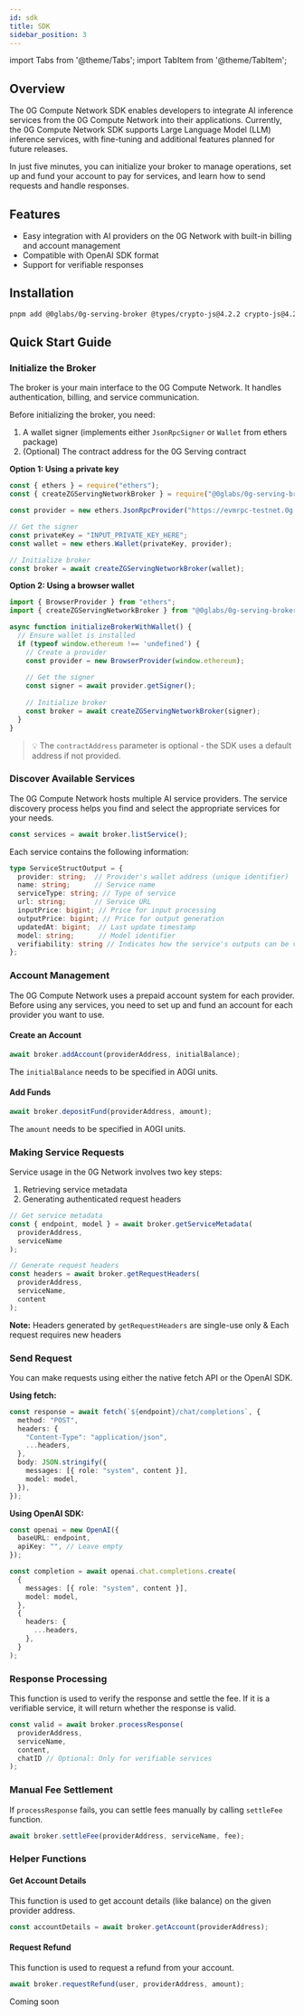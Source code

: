 ```yaml
---
id: sdk
title: SDK
sidebar_position: 3
---
```


import Tabs from '@theme/Tabs';
import TabItem from '@theme/TabItem';

## Overview

The 0G Compute Network SDK enables developers to integrate AI inference services from the 0G Compute Network into their applications. Currently, the 0G Compute Network SDK supports Large Language Model (LLM) inference services, with fine-tuning and additional features planned for future releases. 

In just five minutes, you can initialize your broker to manage operations, set up and fund your account to pay for services, and learn how to send requests and handle responses.

## Features

- Easy integration with AI providers on the 0G Network with built-in billing and account management
- Compatible with OpenAI SDK format
- Support for verifiable responses

<Tabs>
<TabItem value="ts-web" label="TypeScript SDK" default>

## Installation

```bash
pnpm add @0glabs/0g-serving-broker @types/crypto-js@4.2.2 crypto-js@4.2.0
```

## Quick Start Guide

### Initialize the Broker

The broker is your main interface to the 0G Compute Network. It handles authentication, billing, and service communication.

Before initializing the broker, you need:
1. A wallet signer (implements either `JsonRpcSigner` or `Wallet` from ethers package)
2. (Optional) The contract address for the 0G Serving contract

**Option 1: Using a private key**
```typescript
const { ethers } = require("ethers");
const { createZGServingNetworkBroker } = require("@0glabs/0g-serving-broker");

const provider = new ethers.JsonRpcProvider("https://evmrpc-testnet.0g.ai");

// Get the signer
const privateKey = "INPUT_PRIVATE_KEY_HERE";
const wallet = new ethers.Wallet(privateKey, provider);

// Initialize broker
const broker = await createZGServingNetworkBroker(wallet);
```

**Option 2: Using a browser wallet**
```typescript
import { BrowserProvider } from "ethers";
import { createZGServingNetworkBroker } from "@0glabs/0g-serving-broker";

async function initializeBrokerWithWallet() {
  // Ensure wallet is installed
  if (typeof window.ethereum !== 'undefined') {
    // Create a provider
    const provider = new BrowserProvider(window.ethereum);
    
    // Get the signer
    const signer = await provider.getSigner();
    
    // Initialize broker
    const broker = await createZGServingNetworkBroker(signer);
  }
}
```

> 💡 The `contractAddress` parameter is optional - the SDK uses a default address if not provided.

### Discover Available Services

The 0G Compute Network hosts multiple AI service providers. The service discovery process helps you find and select the appropriate services for your needs.

```typescript
const services = await broker.listService();
```

Each service contains the following information:
```typescript
type ServiceStructOutput = {
  provider: string;  // Provider's wallet address (unique identifier)
  name: string;      // Service name
  serviceType: string; // Type of service
  url: string;       // Service URL
  inputPrice: bigint; // Price for input processing
  outputPrice: bigint; // Price for output generation
  updatedAt: bigint;  // Last update timestamp
  model: string;      // Model identifier
  verifiability: string // Indicates how the service's outputs can be verified. 'TeeML' means it runs with verification in a Trusted Execution Environment. An empty value means no verification.
};
```

### Account Management

The 0G Compute Network uses a prepaid account system for each provider. Before using any services, you need to set up and fund an account for each provider you want to use.

#### Create an Account
```typescript
await broker.addAccount(providerAddress, initialBalance);
```
The `initialBalance` needs to be specified in A0GI units.

#### Add Funds
```typescript
await broker.depositFund(providerAddress, amount);
```
The `amount` needs to be specified in A0GI units.

### Making Service Requests

Service usage in the 0G Network involves two key steps:
1. Retrieving service metadata
2. Generating authenticated request headers

```typescript
// Get service metadata
const { endpoint, model } = await broker.getServiceMetadata(
  providerAddress,
  serviceName
);

// Generate request headers
const headers = await broker.getRequestHeaders(
  providerAddress,
  serviceName,
  content
);
```

**Note:** Headers generated by `getRequestHeaders` are single-use only & Each request requires new headers

### Send Request

You can make requests using either the native fetch API or the OpenAI SDK.

**Using fetch:**
```typescript
const response = await fetch(`${endpoint}/chat/completions`, {
  method: "POST",
  headers: {
    "Content-Type": "application/json",
    ...headers,
  },
  body: JSON.stringify({
    messages: [{ role: "system", content }],
    model: model,
  }),
});
```

**Using OpenAI SDK:**
```typescript
const openai = new OpenAI({
  baseURL: endpoint,
  apiKey: "", // Leave empty
});

const completion = await openai.chat.completions.create(
  {
    messages: [{ role: "system", content }],
    model: model,
  },
  {
    headers: {
      ...headers,
    },
  }
);
```

### Response Processing

This function is used to verify the response and settle the fee. If it is a verifiable service, it will return whether the response is valid.

```typescript
const valid = await broker.processResponse(
  providerAddress,
  serviceName,
  content,
  chatID // Optional: Only for verifiable services
);
```

### Manual Fee Settlement

If `processResponse` fails, you can settle fees manually by calling `settleFee` function.

```typescript
await broker.settleFee(providerAddress, serviceName, fee);
```

### Helper Functions

#### Get Account Details
This function is used to get account details (like balance) on the given provider address.
```typescript
const accountDetails = await broker.getAccount(providerAddress);
```

#### Request Refund
This function is used to request a refund from your account.
```typescript
await broker.requestRefund(user, providerAddress, amount);
```


</TabItem>

<TabItem value="other" label="Other SDKs">
Coming soon
</TabItem>

</Tabs>
